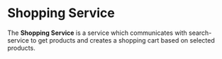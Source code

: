 # Shopping Service

The **Shopping Service** is a service which communicates with search-service to get products and creates a shopping cart based on selected products.
